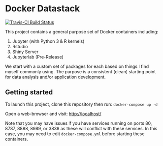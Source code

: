 # Docker Datastack

[![Travis-CI Build Status](https://travis-ci.org/mikebirdgeneau/Docker-Datastack.svg?branch=master)](https://travis-ci.org/mikebirdgeneau/Docker-Datastack)

This project contains a general purpose set of Docker containers including:

1. Jupyter (with Python 3 & R kernels)
2. Rstudio
3. Shiny Server
4. Jupyterlab (Pre-Release)

We start with a custom set of packages for each based on things I find myself commonly using.
The purpose is a consistent (clean) starting point for data analysis and/or application development.

## Getting started

To launch this project, clone this repository then run:
`docker-compose up -d`

Open a web-browser and visit: [http://localhost/](http://localhost)

Note that you may have issues if you have services running on ports 80, 8787, 8888, 8989, or 3838 as these will conflict with these services. In this case, you may need to edit `docker-compose.yml` before starting these containers.
